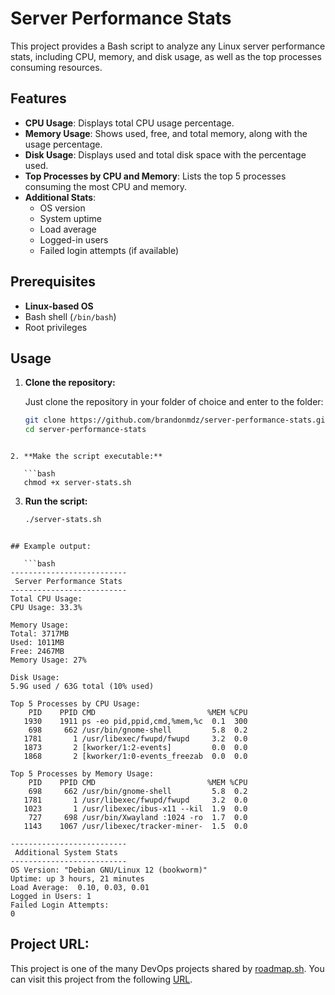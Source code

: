 # Server Performance Stats

This project provides a Bash script to analyze any Linux server performance stats, including CPU, memory, and disk usage, as well as the top processes consuming resources.

## Features

- **CPU Usage**: Displays total CPU usage percentage.
- **Memory Usage**: Shows used, free, and total memory, along with the usage percentage.
- **Disk Usage**: Displays used and total disk space with the percentage used.
- **Top Processes by CPU and Memory**: Lists the top 5 processes consuming the most CPU and memory.
- **Additional Stats**: 
  - OS version
  - System uptime
  - Load average
  - Logged-in users
  - Failed login attempts (if available)

## Prerequisites

- **Linux-based OS**
- Bash shell (`/bin/bash`)
- Root privileges

## Usage

1. **Clone the repository:**

    Just clone the repository in your folder of choice and enter to the folder:
    
   ```bash
   git clone https://github.com/brandonmdz/server-performance-stats.git
   cd server-performance-stats
```

2. **Make the script executable:**

   ```bash
   chmod +x server-stats.sh
```

3. **Run the script:**

	```bash
   ./server-stats.sh
```

## Example output:

   ```bash
--------------------------
 Server Performance Stats
--------------------------
Total CPU Usage:
CPU Usage: 33.3%

Memory Usage:
Total: 3717MB
Used: 1011MB
Free: 2467MB
Memory Usage: 27%

Disk Usage:
5.9G used / 63G total (10% used)

Top 5 Processes by CPU Usage:
    PID    PPID CMD                         %MEM %CPU
   1930    1911 ps -eo pid,ppid,cmd,%mem,%c  0.1  300
    698     662 /usr/bin/gnome-shell         5.8  0.2
   1781       1 /usr/libexec/fwupd/fwupd     3.2  0.0
   1873       2 [kworker/1:2-events]         0.0  0.0
   1868       2 [kworker/1:0-events_freezab  0.0  0.0

Top 5 Processes by Memory Usage:
    PID    PPID CMD                         %MEM %CPU
    698     662 /usr/bin/gnome-shell         5.8  0.2
   1781       1 /usr/libexec/fwupd/fwupd     3.2  0.0
   1023       1 /usr/libexec/ibus-x11 --kil  1.9  0.0
    727     698 /usr/bin/Xwayland :1024 -ro  1.7  0.0
   1143    1067 /usr/libexec/tracker-miner-  1.5  0.0

--------------------------
 Additional System Stats
--------------------------
OS Version: "Debian GNU/Linux 12 (bookworm)"
Uptime: up 3 hours, 21 minutes
Load Average:  0.10, 0.03, 0.01
Logged in Users: 1
Failed Login Attempts:
0
```

## Project URL:

This project is one of the many DevOps projects shared by [roadmap.sh](http://roadmap.sh "roadmap.sh"). You can visit this project from the following [URL](https://roadmap.sh/projects/server-stats "URL").